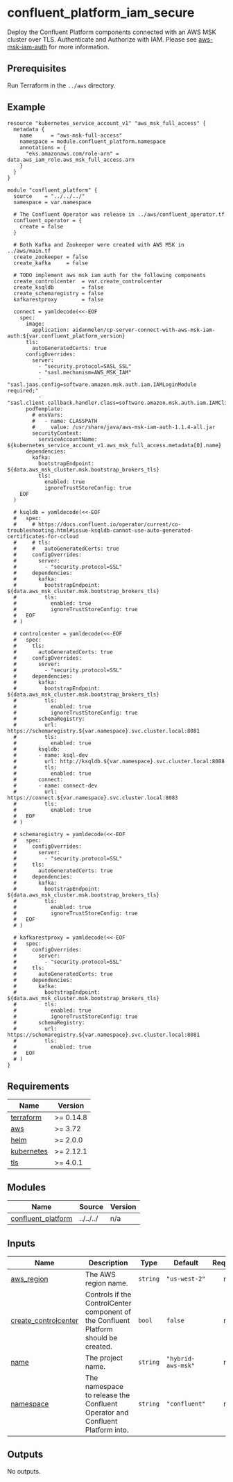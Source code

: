 # confluent_platform_iam_secure

Deploy the Confluent Platform components connected with an AWS MSK cluster over TLS. Authenticate and Authorize with IAM. Please see [aws-msk-iam-auth](https://github.com/aws/aws-msk-iam-auth) for more information.

## Prerequisites

Run Terraform in the `../aws` directory.

<!-- BEGINNING OF PRE-COMMIT-TERRAFORM DOCS HOOK -->

## Example

```hcl
resource "kubernetes_service_account_v1" "aws_msk_full_access" {
  metadata {
    name      = "aws-msk-full-access"
    namespace = module.confluent_platform.namespace
    annotations = {
      "eks.amazonaws.com/role-arn" = data.aws_iam_role.aws_msk_full_access.arn
    }
  }
}

module "confluent_platform" {
  source    = "../../../"
  namespace = var.namespace

  # The Confluent Operator was release in ../aws/confluent_operator.tf
  confluent_operator = {
    create = false
  }

  # Both Kafka and Zookeeper were created with AWS MSK in ../aws/main.tf
  create_zookeeper = false
  create_kafka     = false

  # TODO implement aws msk iam auth for the following components
  create_controlcenter  = var.create_controlcenter
  create_ksqldb         = false
  create_schemaregistry = false
  kafkarestproxy        = false

  connect = yamldecode(<<-EOF
    spec:
      image:
        application: aidanmelen/cp-server-connect-with-aws-msk-iam-auth:${var.confluent_platform_version}
      tls:
        autoGeneratedCerts: true
      configOverrides:
        server:
          - "security.protocol=SASL_SSL"
          - "sasl.mechanism=AWS_MSK_IAM"
          - "sasl.jaas.config=software.amazon.msk.auth.iam.IAMLoginModule required;"
          - "sasl.client.callback.handler.class=software.amazon.msk.auth.iam.IAMClientCallbackHandler"
      podTemplate:
        # envVars:
        #   - name: CLASSPATH
        #     value: /usr/share/java/aws-msk-iam-auth-1.1.4-all.jar
        securityContext:
          serviceAccountName: ${kubernetes_service_account_v1.aws_msk_full_access.metadata[0].name}
      dependencies:
        kafka:
          bootstrapEndpoint: ${data.aws_msk_cluster.msk.bootstrap_brokers_tls}
          tls:
            enabled: true
            ignoreTrustStoreConfig: true
    EOF
  )

  # ksqldb = yamldecode(<<-EOF
  #   spec:
  #     # https://docs.confluent.io/operator/current/co-troubleshooting.html#issue-ksqldb-cannot-use-auto-generated-certificates-for-ccloud
  #     # tls:
  #     #   autoGeneratedCerts: true
  #     configOverrides:
  #       server:
  #         - "security.protocol=SSL"
  #     dependencies:
  #       kafka:
  #         bootstrapEndpoint: ${data.aws_msk_cluster.msk.bootstrap_brokers_tls}
  #         tls:
  #           enabled: true
  #           ignoreTrustStoreConfig: true
  #   EOF
  # )

  # controlcenter = yamldecode(<<-EOF
  #   spec:
  #     tls:
  #       autoGeneratedCerts: true
  #     configOverrides:
  #       server:
  #         - "security.protocol=SSL"
  #     dependencies:
  #       kafka:
  #         bootstrapEndpoint: ${data.aws_msk_cluster.msk.bootstrap_brokers_tls}
  #         tls:
  #           enabled: true
  #           ignoreTrustStoreConfig: true
  #       schemaRegistry:
  #         url: https://schemaregistry.${var.namespace}.svc.cluster.local:8081
  #         tls:
  #           enabled: true
  #       ksqldb:
  #       - name: ksql-dev
  #         url: http://ksqldb.${var.namespace}.svc.cluster.local:8088
  #         tls:
  #           enabled: true
  #       connect:
  #       - name: connect-dev
  #         url:  https://connect.${var.namespace}.svc.cluster.local:8083
  #         tls:
  #           enabled: true
  #   EOF
  # )

  # schemaregistry = yamldecode(<<-EOF
  #   spec:
  #     configOverrides:
  #       server:
  #         - "security.protocol=SSL"
  #     tls:
  #       autoGeneratedCerts: true
  #     dependencies:
  #       kafka:
  #         bootstrapEndpoint: ${data.aws_msk_cluster.msk.bootstrap_brokers_tls}
  #         tls:
  #           enabled: true
  #           ignoreTrustStoreConfig: true
  #   EOF
  # )

  # kafkarestproxy = yamldecode(<<-EOF
  #   spec:
  #     configOverrides:
  #       server:
  #         - "security.protocol=SSL"
  #     tls:
  #       autoGeneratedCerts: true
  #     dependencies:
  #       kafka:
  #         bootstrapEndpoint: ${data.aws_msk_cluster.msk.bootstrap_brokers_tls}
  #         tls:
  #           enabled: true
  #           ignoreTrustStoreConfig: true
  #       schemaRegistry:
  #         url: https://schemaregistry.${var.namespace}.svc.cluster.local:8081
  #         tls:
  #           enabled: true
  #   EOF
  # )
}
```

## Requirements

| Name | Version |
|------|---------|
| <a name="requirement_terraform"></a> [terraform](#requirement\_terraform) | >= 0.14.8 |
| <a name="requirement_aws"></a> [aws](#requirement\_aws) | >= 3.72 |
| <a name="requirement_helm"></a> [helm](#requirement\_helm) | >= 2.0.0 |
| <a name="requirement_kubernetes"></a> [kubernetes](#requirement\_kubernetes) | >= 2.12.1 |
| <a name="requirement_tls"></a> [tls](#requirement\_tls) | >= 4.0.1 |
## Modules

| Name | Source | Version |
|------|--------|---------|
| <a name="module_confluent_platform"></a> [confluent\_platform](#module\_confluent\_platform) | ../../../ | n/a |
## Inputs

| Name | Description | Type | Default | Required |
|------|-------------|------|---------|:--------:|
| <a name="input_aws_region"></a> [aws\_region](#input\_aws\_region) | The AWS region name. | `string` | `"us-west-2"` | no |
| <a name="input_create_controlcenter"></a> [create\_controlcenter](#input\_create\_controlcenter) | Controls if the ControlCenter component of the Confluent Platform should be created. | `bool` | `false` | no |
| <a name="input_name"></a> [name](#input\_name) | The project name. | `string` | `"hybrid-aws-msk"` | no |
| <a name="input_namespace"></a> [namespace](#input\_namespace) | The namespace to release the Confluent Operator and Confluent Platform into. | `string` | `"confluent"` | no |
## Outputs

No outputs.
<!-- END OF PRE-COMMIT-TERRAFORM DOCS HOOK -->
